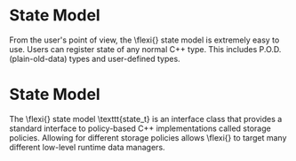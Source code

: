 <!-- CINCHDOC DOCUMENT(User Guide) SECTION(State Model) -->

# State Model

From the user's point of view, the \flexi{} state model is extremely
easy to use.  Users can register state of any normal C++ type.  This includes
P.O.D. (plain-old-data) types and user-defined types.

<!-- CINCHDOC DOCUMENT(Developer Guide) SECTION(State Model) -->

# State Model

The \flexi{} state model \texttt{state\_t} is an interface class that
provides a standard interface to policy-based C++ implementations called
storage policies.  Allowing for different storage policies allows \flexi{}
to target many different low-level runtime data managers.
